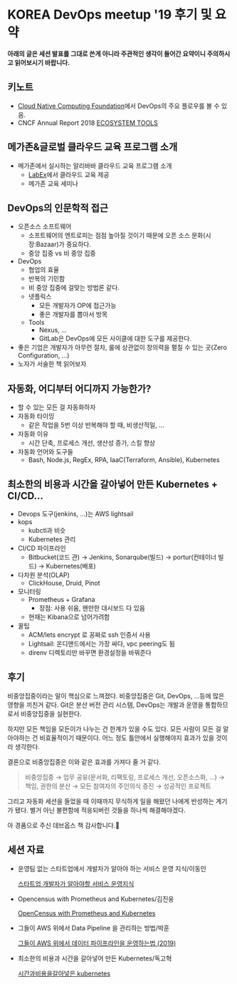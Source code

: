 # KOREA DevOps meetup '19 후기 및 요약

**아래의 글은 세션 발표를 그대로 쓴게 아니라 주관적인 생각이 들어간 요약이니 주의하시고 읽어보시기 바랍니다.**

## 키노트

- [Cloud Native Computing Foundation](https://www.cncf.io/)에서 DevOps의 주요 플로우를 볼 수 있음.
- CNCF Annual Report 2018 [ECOSYSTEM TOOLS](https://www.cncf.io/cncf-annual-report-2018/#ecosystem-tools)

## 메가존&글로벌 클라우드 교육 프로그램 소개

- 메가존에서 실시하는 알리바바 클라우드 교육 프로그램 소개
    - [LabEx](https://labex.io/alibaba)에서 클라우드 교육 제공
    - 메가존 교육 세미나

## DevOps의 인문학적 접근

- 오픈소스 소프트웨어
    - 소프트웨어의 엔트로피는 점점 높아질 것이기 때문에 오픈 소스 문화(시장:Bazaar)가 중요하다.
    - 중앙 집중 vs 비 중앙 집중
- DevOps
    - 협업의 효율
    - 반복의 기민함
    - 비 중앙 집중에 걸맞는 방법론 같다.
    - 넷플릭스
        - 모든 개발자가 OP에 접근가능
        - 좋은 개발자를 뽑아서 방목
    - Tools
        - Nexus, ...
        - GitLab은 DevOps에 모든 사이클에 대한 도구를 제공한다.
- 좋은 기업은 개발자가 아무런 절차, 룰에 상관없이 창의력을 펼칠 수 있는 곳(Zero Configuration, ...)
- 노자가 서술한 책 읽어보자

## 자동화, 어디부터 어디까지 가능한가?

- 할 수 있는 모든 걸 자동화하자
- 자동화 타이밍
    - 같은 작업을 5번 이상 반복해야 할 때, 비생산적일, ...
- 자동화 이유
    - 시간 단축, 프로세스 개선, 생산성 증가, 스킬 향상
- 자동화 언어와 도구들
    - Bash, Node.js, RegEx, RPA, IaaC(Terraform, Ansible), Kubernetes

## 최소한의 비용과 시간을 갈아넣어 만든 Kubernetes + CI/CD...

- Devops 도구(jenkins, ...)는 AWS lightsail
- kops
    - kubctl과 비슷
    - Kubernetes 관리
- CI/CD 파이프라인
    - Bitbucket(코드 관) → Jenkins, Sonarqube(빌드) → portur(컨테이너 빌드) → Kubernetes(배포)
- 다차원 분석(OLAP)
    - ClickHouse, Druid, Pinot
- 모니터링
    - Prometheus + Grafana
        - 장점: 사용 쉬움, 왠만한 대시보드 다 있음
    - 현재는 Kibana으로 넘어가려함
- 꿀팁
    - ACM/lets encrypt 로 꽁짜로 ssh 인증서 사용
    - Lightsail: 온디맨드에서는 가장 싸다, vpc peering도 됨
    - direnv 디렉토리만 바꾸면 환경설정을 바꿔준다

## 후기

비중앙집중이라는 말이 핵심으로 느껴졌다. 비중앙집중은 Git, DevOps, ...등에 많은 영향을 끼친거 같다. Git은 분산 버전 관리 시스템, DevOps는 개발과 운영을 통합하므로서 비중앙집중을 실현한다.

하지만 모든 책임을 모든이가 나누는 건 한계가 있을 수도 있다. 모든 사람이 모든 걸 알아야하는 건 비효율적이기 때문이다. 어느 정도 틀안에서 실행해야지 효과가 있을 것이라 생각한다.

결론으로 비중앙집중은 이와 같은 효과를 가져다 줄 거 같다.

> 비중앙집중 → 업무 공유(문서화, 리팩토링, 프로세스 개선, 오픈소스화, ...) → 책임, 권한의 분산 → 모든 참여자의 주인의식 증진 → 성공적인 프로젝트

그리고 자동화 세션을 들었을 때 이때까지 무식하게 일을 해왔던 나에게 반성하는 계기가 됐다. 별거 아닌 불편함에 적응되버린 것들을 하나씩 해결해야겠다.

아 경품으로 주신 데브옵스 책 감사합니다.🙇

## 세션 자료

- 운영팀 없는 스타트업에서 개발자가 알아야 하는 서비스 운영 지식/이동인

    [스타트업 개발자가 알아야할 서비스 운영지식](https://www.slideshare.net/WhaTapIO/ss-149039496?fbclid=IwAR2NMGKJUgXQ8SYtumq0MdDdXLkmVw8ZHOS_u-UDK14Q-zBvCGWA53PbPLQ)

- Opencensus with Prometheus and Kubernetes/김진웅

    [OpenCensus with Prometheus and Kubernetes](https://www.slideshare.net/JinwoongKim8/opencensus-with-prometheus-and-kubernetes?fbclid=IwAR26CA3OqmhVl7_fKIY8LwuALqcDY-tU5K-bL5etPoZjQ3u7fKkM8Jxaeio)

- 그들이 AWS 위에서 Data Pipeline 을 관리하는 방법/박훈

    [그들이 AWS 위에서 데이터 파이프라인을 운영하는법 (2019)](https://docs.google.com/presentation/d/11C_BKio0DZIop_ZjJk7ogxQtWV5qHIr-hHjw277z64k/edit?fbclid=IwAR1UAINLBpa8TZSbtx-ROWtHYEg4s_e6UrA5JCBfSPdUufVVSh1JlnAtJJM#slide=id.g5adadfee39_0_43)

- 최소한의 비용과 시간을 갈아넣어 만든 Kubernetes/독고혁

    [시간과비용을갈아넣은 kubernetes](https://www.slideshare.net/secret/rAVb26qXn71icl?fbclid=IwAR1zpFG9VbyaYfoTTd37iJ9NO6DdVjH3ls3KiDkc1FUGGOeFCCl38Znx6c8)
